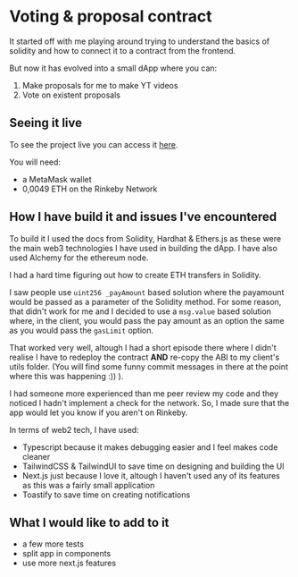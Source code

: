 # Voting & proposal contract

It started off with me playing around trying to understand the basics of solidity and how to connect it to a contract from the frontend.

But now it has evolved into a small dApp where you can:

1. Make proposals for me to make YT videos
2. Vote on existent proposals

## Seeing it live

To see the project live you can access it [here](http://voting-contract.vercel.app/).

You will need:

- a MetaMask wallet
- 0,0049 ETH on the Rinkeby Network

## How I have build it and issues I've encountered

To build it I used the docs from Solidity, Hardhat & Ethers.js as these were the main web3 technologies I have used in building the dApp. I have also used Alchemy for the ethereum node.

I had a hard time figuring out how to create ETH transfers in Solidity.

I saw people use `uint256 _payAmount` based solution where the payamount would be passed as a parameter of the Solidity method. For some reason, that didn't work for me and I decided to use a `msg.value` based solution where, in the client, you would pass the pay amount as an option the same as you would pass the `gasLimit` option.

That worked very well, altough I had a short episode there where I didn't realise I have to redeploy the contract **AND** re-copy the ABI to my client's utils folder. (You will find some funny commit messages in there at the point where this was happening :)) ).

I had someone more experienced than me peer review my code and they noticed I hadn't implement a check for the network. So, I made sure that the app would let you know if you aren't on Rinkeby.

In terms of web2 tech, I have used:

- Typescript because it makes debugging easier and I feel makes code cleaner
- TailwindCSS & TailwindUI to save time on designing and building the UI
- Next.js just because I love it, altough I haven't used any of its features as this was a fairly small application
- Toastify to save time on creating notifications

## What I would like to add to it

- a few more tests
- split app in components
- use more next.js features
